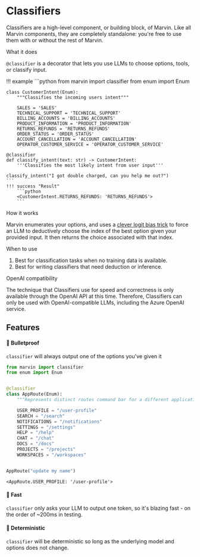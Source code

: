 # Classifiers

Classifiers are a high-level component, or building block, of Marvin. Like all Marvin components, they are completely standalone: you're free to use them with or without the rest of Marvin.

<div class="admonition abstract">
  <p class="admonition-title">What it does</p>
  <p>
    <code>@classifier</code> is a decorator that lets you use LLMs to choose options, tools, or classify input. 
  </p>
</div>

!!! example 
    ```python
    from marvin import classifier
    from enum import Enum

    class CustomerIntent(Enum):
        """Classifies the incoming users intent"""

        SALES = 'SALES'
        TECHNICAL_SUPPORT = 'TECHNICAL_SUPPORT'
        BILLING_ACCOUNTS = 'BILLING_ACCOUNTS'
        PRODUCT_INFORMATION = 'PRODUCT_INFORMATION'
        RETURNS_REFUNDS = 'RETURNS_REFUNDS'
        ORDER_STATUS = 'ORDER_STATUS'
        ACCOUNT_CANCELLATION = 'ACCOUNT_CANCELLATION'
        OPERATOR_CUSTOMER_SERVICE = 'OPERATOR_CUSTOMER_SERVICE'

    @classifier
    def classify_intent(text: str) -> CustomerIntent:
        '''Classifies the most likely intent from user input'''

    classify_intent("I got double charged, can you help me out?")
    ```
    !!! success "Result"
        ```python 
        <CustomerIntent.RETURNS_REFUNDS: 'RETURNS_REFUNDS'>
        ```



<div class="admonition info">
  <p class="admonition-title">How it works</p>
  <p>
    Marvin enumerates your options, and uses a <a href="https://twitter.com/AAAzzam/status/1669753721574633473">clever logit bias trick</a> to force an LLM to deductively choose the index of the best option given your provided input. It then returns the choice associated with that index.
  </p>
</div>

<div class="admonition tip">
  <p class="admonition-title">When to use</p>
  <p>
    <ol>
    <li> Best for classification tasks when no training data is available. 
    <li> Best for writing classifiers that need deduction or inference.
    </ol>
  </p>
</div>


<div class="admonition warning">
  <p class="admonition-title">OpenAI compatibility</p>
  <p> The technique that Classifiers use for speed and correctness is only available through the OpenAI API at this time. Therefore, Classifiers can only be used with OpenAI-compatible LLMs, including the Azure OpenAI service.
  </p>
</div>


## Features
#### 🚅 Bulletproof

`classifier` will always output one of the options you've given it


```python
from marvin import classifier
from enum import Enum


@classifier
class AppRoute(Enum):
    """Represents distinct routes command bar for a different application"""

    USER_PROFILE = "/user-profile"
    SEARCH = "/search"
    NOTIFICATIONS = "/notifications"
    SETTINGS = "/settings"
    HELP = "/help"
    CHAT = "/chat"
    DOCS = "/docs"
    PROJECTS = "/projects"
    WORKSPACES = "/workspaces"


AppRoute("update my name")
```




    <AppRoute.USER_PROFILE: '/user-profile'>



#### 🏃 Fast

`classifier` only asks your LLM to output one token, so it's blazing fast - on the order of ~200ms in testing.

#### 🫡 Deterministic

`classifier` will be deterministic so long as the underlying model and options does not change.
